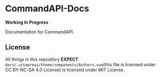 # CommandAPI-Docs

**Working In Progress**

Documentation for CommandAPI.

## License

All things in this repository **EXPECT** `docs/.vitepress/theme/components/Authors.vue`(this file is licensed under CC BY-NC-SA 4.0 License) is licensed under MIT License.